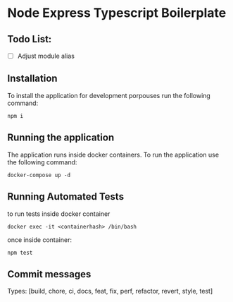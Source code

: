 # Node Express Typescript Boilerplate

## Todo List:

- [ ] Adjust module alias

## Installation

To install the application for development porpouses run the following command:

```shell
npm i
```

## Running the application

The application runs inside docker containers. To run the application use the following command:

```shell
docker-compose up -d
```

## Running Automated Tests

to run tests inside docker container

```shell
docker exec -it <containerhash> /bin/bash
```

once inside container:

```shell
npm test
```

## Commit messages

Types: [build, chore, ci, docs, feat, fix, perf, refactor, revert, style, test]
